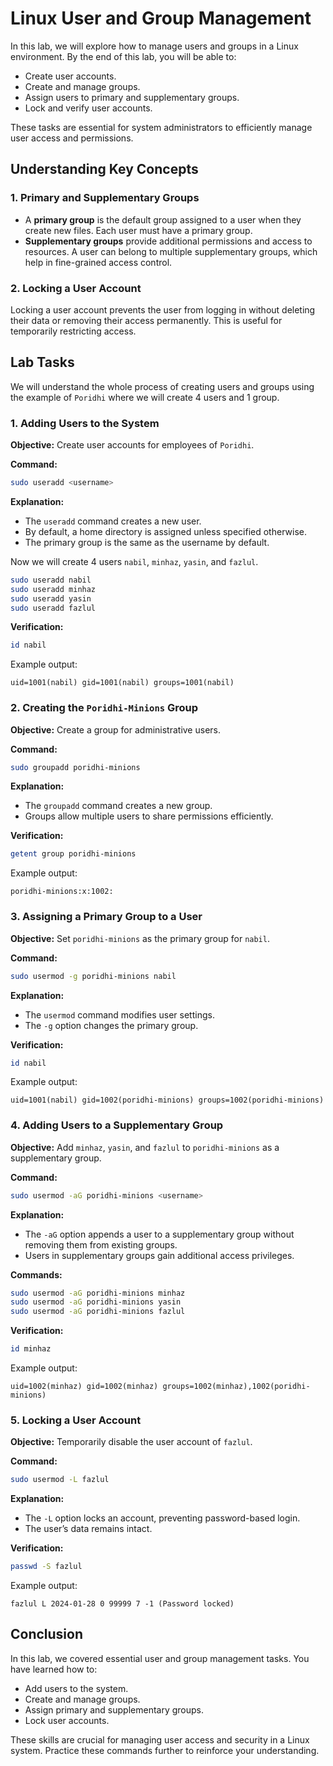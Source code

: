# Linux User and Group Management

In this lab, we will explore how to manage users and groups in a Linux environment. By the end of this lab, you will be able to:

- Create user accounts.
- Create and manage groups.
- Assign users to primary and supplementary groups.
- Lock and verify user accounts.

These tasks are essential for system administrators to efficiently manage user access and permissions. 

## Understanding Key Concepts

### 1. Primary and Supplementary Groups

- A **primary group** is the default group assigned to a user when they create new files. Each user must have a primary group.
- **Supplementary groups** provide additional permissions and access to resources. A user can belong to multiple supplementary groups, which help in fine-grained access control.

### 2. Locking a User Account

Locking a user account prevents the user from logging in without deleting their data or removing their access permanently. This is useful for temporarily restricting access.

## Lab Tasks

We will understand the whole process of creating users and groups using the example of `Poridhi` where we will create 4 users and 1 group.

### 1. Adding Users to the System

**Objective:** Create user accounts for employees of `Poridhi`.

**Command:**

```bash
sudo useradd <username>
```

**Explanation:**
- The `useradd` command creates a new user.
- By default, a home directory is assigned unless specified otherwise.
- The primary group is the same as the username by default.

Now we will create 4 users `nabil`, `minhaz`, `yasin`, and `fazlul`.

```bash
sudo useradd nabil
sudo useradd minhaz
sudo useradd yasin
sudo useradd fazlul
```

**Verification:**

```bash
id nabil
```
Example output:
```
uid=1001(nabil) gid=1001(nabil) groups=1001(nabil)
```

### 2. Creating the `Poridhi-Minions` Group

**Objective:** Create a group for administrative users.

**Command:**
```bash
sudo groupadd poridhi-minions
```

**Explanation:**
- The `groupadd` command creates a new group.
- Groups allow multiple users to share permissions efficiently.

**Verification:**
```bash
getent group poridhi-minions
```
Example output:
```
poridhi-minions:x:1002:
```

### 3. Assigning a Primary Group to a User

**Objective:** Set `poridhi-minions` as the primary group for `nabil`.

**Command:**
```bash
sudo usermod -g poridhi-minions nabil
```

**Explanation:**
- The `usermod` command modifies user settings.
- The `-g` option changes the primary group.

**Verification:**
```bash
id nabil
```
Example output:
```
uid=1001(nabil) gid=1002(poridhi-minions) groups=1002(poridhi-minions)
```

### 4. Adding Users to a Supplementary Group

**Objective:** Add `minhaz`, `yasin`, and `fazlul` to `poridhi-minions` as a supplementary group.

**Command:**
```bash
sudo usermod -aG poridhi-minions <username>
```

**Explanation:**
- The `-aG` option appends a user to a supplementary group without removing them from existing groups.
- Users in supplementary groups gain additional access privileges.

**Commands:**
```bash
sudo usermod -aG poridhi-minions minhaz
sudo usermod -aG poridhi-minions yasin
sudo usermod -aG poridhi-minions fazlul
```

**Verification:**
```bash
id minhaz
```
Example output:
```
uid=1002(minhaz) gid=1002(minhaz) groups=1002(minhaz),1002(poridhi-minions)
```

### 5. Locking a User Account

**Objective:** Temporarily disable the user account of `fazlul`.

**Command:**
```bash
sudo usermod -L fazlul
```

**Explanation:**
- The `-L` option locks an account, preventing password-based login.
- The user’s data remains intact.

**Verification:**
```bash
passwd -S fazlul
```
Example output:
```
fazlul L 2024-01-28 0 99999 7 -1 (Password locked)
```

## Conclusion

In this lab, we covered essential user and group management tasks. You have learned how to:

- Add users to the system.
- Create and manage groups.
- Assign primary and supplementary groups.
- Lock user accounts.

These skills are crucial for managing user access and security in a Linux system. Practice these commands further to reinforce your understanding.
